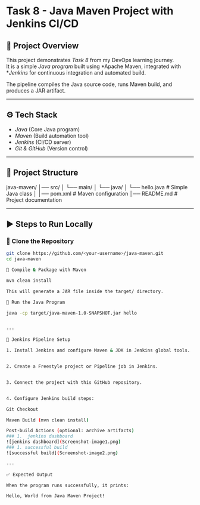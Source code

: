 # Task 8 - Java Maven Project with Jenkins CI/CD

## 📌 Project Overview
This project demonstrates *Task 8* from my DevOps learning journey.  
It is a simple *Java program* built using *Apache Maven, integrated with **Jenkins* for continuous integration and automated build.

The pipeline compiles the Java source code, runs Maven build, and produces a JAR artifact.

---

## ⚙ Tech Stack
- *Java* (Core Java program)
- *Maven* (Build automation tool)
- *Jenkins* (CI/CD server)
- *Git & GitHub* (Version control)

---

## 📂 Project Structure

java-maven/ │── src/ │   └── main/ │       └── java/ │           └── hello.java      # Simple Java class │ │── pom.xml                     # Maven configuration │── README.md                   # Project documentation

---

## ▶ Steps to Run Locally

### ⿡ Clone the Repository
```bash
git clone https://github.com/<your-username>/java-maven.git
cd java-maven

⿢ Compile & Package with Maven

mvn clean install

This will generate a JAR file inside the target/ directory.

⿣ Run the Java Program

java -cp target/java-maven-1.0-SNAPSHOT.jar hello


---

🚀 Jenkins Pipeline Setup

1. Install Jenkins and configure Maven & JDK in Jenkins global tools.


2. Create a Freestyle project or Pipeline job in Jenkins.


3. Connect the project with this GitHub repository.


4. Configure Jenkins build steps:

Git Checkout

Maven Build (mvn clean install)

Post-build Actions (optional: archive artifacts)
### 1.  jenkins dashboard
![jenkins dashboard](Screenshot-image1.png)
### 1. successful build
![successful build](Screenshot-image2.png)

---

✅ Expected Output

When the program runs successfully, it prints:

Hello, World from Java Maven Project!
